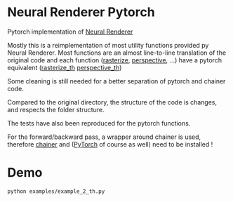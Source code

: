 Neural Renderer Pytorch
=======================

Pytorch implementation of [Neural Renderer](https://github.com/hiroharu-kato/neural_renderer)

Mostly this is a reimplementation of most utility functions provided py Neural Renderer.
Most functions are an almost line-to-line translation of the original code and each function
([rasterize](https://github.com/hassony2/neural_renderer_pytorch/blob/master/neurender/rasterize.py), [perspective](https://github.com/hassony2/neural_renderer_pytorch/blob/master/neurender/perspective.py), ...)
have a pytorch equivalent ([rasterize_th](https://github.com/hassony2/neural_renderer_pytorch/blob/master/neurender/rasterize_th.py) [perspective_th](https://github.com/hassony2/neural_renderer_pytorch/blob/master/neurender/perspective_th.py))

Some cleaning is still needed for a better separation of pytorch and chainer code.

Compared to the original directory, the structure of the code is changes, and respects the folder structure.

The tests have also been reproduced for the pytorch functions.

For the forward/backward pass, a wrapper around chainer is used, therefore [chainer](https://docs.chainer.org/en/stable/install.html) and ([PyTorch](https://pytorch.org/) of course as well) need to be installed ! 

# Demo

`python examples/example_2_th.py`
